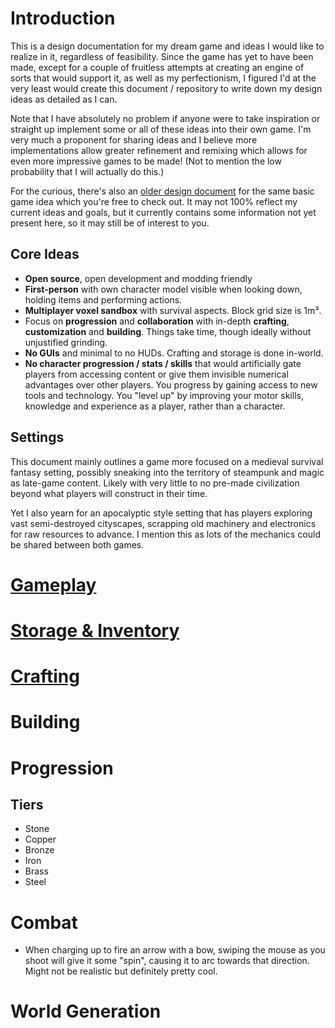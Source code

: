 # Introduction

This is a design documentation for my dream game and ideas I would like to
realize in it, regardless of feasibility. Since the game has yet to have been
made, except for a couple of fruitless attempts at creating an engine of sorts
that would support it, as well as my perfectionism, I figured I'd at the very
least would create this document / repository to write down my design ideas as
detailed as I can.

Note that I have absolutely no problem if anyone were to take inspiration or
straight up implement some or all of these ideas into their own game. I'm very
much a proponent for sharing ideas and I believe more implementations allow
greater refinement and remixing which allows for even more impressive games to
be made! (Not to mention the low probability that I will actually do this.)

For the curious, there's also an [older design document][DesignDoc] for the
same basic game idea which you're free to check out. It may not 100% reflect my
current ideas and goals, but it currently contains some information not yet
present here, so it may still be of interest to you.

[DesignDoc]: https://copy.mcft.net/redirect/DesignDoc

## Core Ideas

- **Open source**, open development and modding friendly
- **First-person** with own character model visible when looking down, holding
  items and performing actions.
- **Multiplayer voxel sandbox** with survival aspects. Block grid size is 1m³.
- Focus on **progression** and **collaboration** with in-depth **crafting**,
  **customization** and **building**. Things take time, though ideally without
  unjustified grinding.
- **No GUIs** and minimal to no HUDs. Crafting and storage is done in-world.
- **No character progression / stats / skills** that would artificially gate
  players from accessing content or give them invisible numerical advantages
  over other players. You progress by gaining access to new tools and
  technology. You "level up" by improving your motor skills, knowledge and
  experience as a player, rather than a character.

## Settings

This document mainly outlines a game more focused on a medieval survival
fantasy setting, possibly sneaking into the territory of steampunk and magic
as late-game content. Likely with very little to no pre-made civilization
beyond what players will construct in their time.

Yet I also yearn for an apocalyptic style setting that has players exploring
vast semi-destroyed cityscapes, scrapping old machinery and electronics for
raw resources to advance. I mention this as lots of the mechanics could be
shared between both games.


# [Gameplay](gameplay.md)

# [Storage & Inventory](storage.md)

# [Crafting](crafting.md)

# Building

# Progression

## Tiers

- Stone
- Copper
- Bronze
- Iron
- Brass
- Steel

# Combat

- When charging up to fire an arrow with a bow, swiping the mouse as you shoot
  will give it some "spin", causing it to arc towards that direction. Might not
  be realistic but definitely pretty cool.

# World Generation
